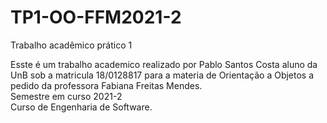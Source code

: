 # TP1-OO-FFM2021-2
Trabalho acadêmico prático 1 

Esste é um trabalho academico realizado por Pablo Santos Costa aluno da UnB sob a matricula 18/0128817 para a materia de Orientação a Objetos a pedido da professora Fabiana Freitas Mendes.<br>
Semestre em curso 2021-2<br>
Curso de Engenharia de Software.
